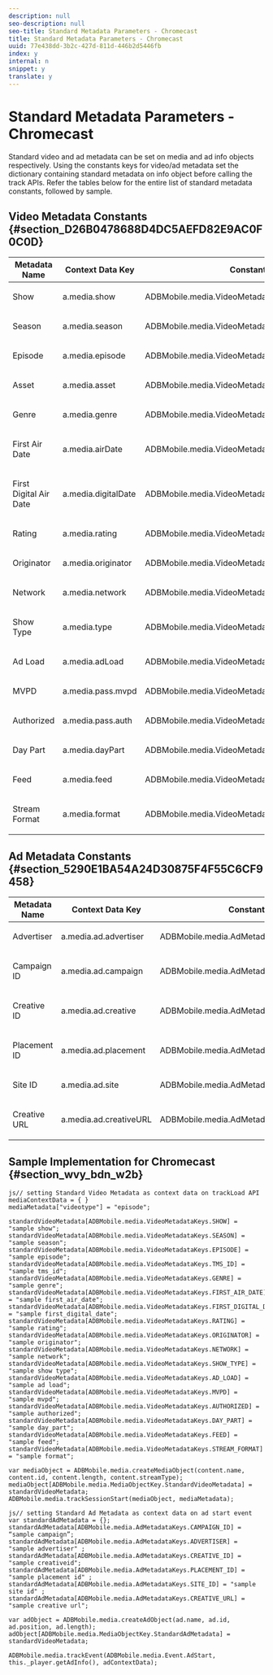 ```yaml
---
description: null
seo-description: null
seo-title: Standard Metadata Parameters - Chromecast
title: Standard Metadata Parameters - Chromecast
uuid: 77e438dd-3b2c-427d-811d-446b2d5446fb
index: y
internal: n
snippet: y
translate: y
---
```


# Standard Metadata Parameters - Chromecast

Standard video and ad metadata can be set on media and ad info objects respectively. Using the constants keys for video/ad metadata set the dictionary containing standard metadata on info object before calling the track APIs. Refer the tables below for the entire list of standard metadata constants, followed by sample. 

## Video Metadata Constants {#section_D26B0478688D4DC5AEFD82E9AC0F0C0D}



<table id="table_CE88520886C74050978BDA218E5D2E7D"> 
 <thead> 
  <tr> 
   <th colname="col1" class="entry"> Metadata Name </th> 
   <th colname="col2" class="entry"> Context Data Key </th> 
   <th colname="col3" class="entry"> Constant Name </th> 
  </tr> 
 </thead>
 <tbody> 
  <tr> 
   <td colname="col1"> <p>Show </p> </td> 
   <td colname="col2"> <p> <span class="codeph"> a.media.show </span> </p> </td> 
   <td colname="col3"> <p> <span class="codeph"> ADBMobile.media.VideoMetadataKeys.SHOW </span> </p> </td> 
  </tr> 
  <tr> 
   <td colname="col1"> <p>Season </p> </td> 
   <td colname="col2"> <p> <span class="codeph"> a.media.season </span> </p> </td> 
   <td colname="col3"> <p> <span class="codeph"> ADBMobile.media.VideoMetadataKeys.SEASON </span> </p> </td> 
  </tr> 
  <tr> 
   <td colname="col1"> <p>Episode </p> </td> 
   <td colname="col2"> <p> <span class="codeph"> a.media.episode </span> </p> </td> 
   <td colname="col3"> <p> <span class="codeph"> ADBMobile.media.VideoMetadataKeys.EPISODE </span> </p> </td> 
  </tr> 
  <tr> 
   <td colname="col1"> <p>Asset </p> </td> 
   <td colname="col2"> <p> <span class="codeph"> a.media.asset </span> </p> </td> 
   <td colname="col3"> <p> <span class="codeph"> ADBMobile.media.VideoMetadataKeys.TMS_ID </span> </p> </td> 
  </tr> 
  <tr> 
   <td colname="col1"> <p>Genre </p> </td> 
   <td colname="col2"> <p> <span class="codeph"> a.media.genre </span> </p> </td> 
   <td colname="col3"> <p> <span class="codeph"> ADBMobile.media.VideoMetadataKeys.GENRE </span> </p> </td> 
  </tr> 
  <tr> 
   <td colname="col1"> <p>First Air Date </p> </td> 
   <td colname="col2"> <p> <span class="codeph"> a.media.airDate </span> </p> </td> 
   <td colname="col3"> <p> <span class="codeph"> ADBMobile.media.VideoMetadataKeys.FIRST_AIR_DATE </span> </p> </td> 
  </tr> 
  <tr> 
   <td colname="col1"> <p>First Digital Air Date </p> </td> 
   <td colname="col2"> <p> <span class="codeph"> a.media.digitalDate </span> </p> </td> 
   <td colname="col3"> <p> <span class="codeph"> ADBMobile.media.VideoMetadataKeys.FIRST_DIGITAL_DATE </span> </p> </td> 
  </tr> 
  <tr> 
   <td colname="col1"> <p>Rating </p> </td> 
   <td colname="col2"> <p> <span class="codeph"> a.media.rating </span> </p> </td> 
   <td colname="col3"> <p> <span class="codeph"> ADBMobile.media.VideoMetadataKeys.RATING </span> </p> </td> 
  </tr> 
  <tr> 
   <td colname="col1"> <p>Originator </p> </td> 
   <td colname="col2"> <p> <span class="codeph"> a.media.originator </span> </p> </td> 
   <td colname="col3"> <p> <span class="codeph"> ADBMobile.media.VideoMetadataKeys.ORIGINATOR </span> </p> </td> 
  </tr> 
  <tr> 
   <td colname="col1"> <p>Network </p> </td> 
   <td colname="col2"> <p> <span class="codeph"> a.media.network </span> </p> </td> 
   <td colname="col3"> <p> <span class="codeph"> ADBMobile.media.VideoMetadataKeys.NETWORK </span> </p> </td> 
  </tr> 
  <tr> 
   <td colname="col1"> <p>Show Type </p> </td> 
   <td colname="col2"> <p> <span class="codeph"> a.media.type </span> </p> </td> 
   <td colname="col3"> <p> <span class="codeph"> ADBMobile.media.VideoMetadataKeys.SHOW_TYPE </span> </p> </td> 
  </tr> 
  <tr> 
   <td colname="col1"> <p>Ad Load </p> </td> 
   <td colname="col2"> <p> <span class="codeph"> a.media.adLoad </span> </p> </td> 
   <td colname="col3"> <p> <span class="codeph"> ADBMobile.media.VideoMetadataKeys.AD_LOAD </span> </p> </td> 
  </tr> 
  <tr> 
   <td colname="col1"> <p>MVPD </p> </td> 
   <td colname="col2"> <p> <span class="codeph"> a.media.pass.mvpd </span> </p> </td> 
   <td colname="col3"> <p> <span class="codeph"> ADBMobile.media.VideoMetadataKeys.MVPD </span> </p> </td> 
  </tr> 
  <tr> 
   <td colname="col1"> <p>Authorized </p> </td> 
   <td colname="col2"> <p> <span class="codeph"> a.media.pass.auth </span> </p> </td> 
   <td colname="col3"> <p> <span class="codeph"> ADBMobile.media.VideoMetadataKeys.AUTHORIZED </span> </p> </td> 
  </tr> 
  <tr> 
   <td colname="col1"> <p>Day Part </p> </td> 
   <td colname="col2"> <p> <span class="codeph"> a.media.dayPart </span> </p> </td> 
   <td colname="col3"> <p> <span class="codeph"> ADBMobile.media.VideoMetadataKeys.DAY_PART </span> </p> </td> 
  </tr> 
  <tr> 
   <td colname="col1"> <p>Feed </p> </td> 
   <td colname="col2"> <p> <span class="codeph"> a.media.feed </span> </p> </td> 
   <td colname="col3"> <p> <span class="codeph"> ADBMobile.media.VideoMetadataKeys.FEED </span> </p> </td> 
  </tr> 
  <tr> 
   <td colname="col1"> <p>Stream Format </p> </td> 
   <td colname="col2"> <p> <span class="codeph"> a.media.format </span> </p> </td> 
   <td colname="col3"> <p> <span class="codeph"> ADBMobile.media.VideoMetadataKeys.STREAM_FORMAT </span> </p> </td> 
  </tr> 
 </tbody> 
</table>


## Ad Metadata Constants {#section_5290E1BA54A24D30875F4F55C6CF9458}


<table id="table_5E6F5DA489E4454AB6D94BB7CEEFAA65"> 
 <thead> 
  <tr> 
   <th colname="col1" class="entry"> Metadata Name </th> 
   <th colname="col2" class="entry"> Context Data Key </th> 
   <th colname="col3" class="entry"> Constant Name </th> 
  </tr> 
 </thead>
 <tbody> 
  <tr> 
   <td colname="col1"> <p>Advertiser </p> </td> 
   <td colname="col2"> <p> <span class="codeph"> a.media.ad.advertiser </span> </p> </td> 
   <td colname="col3"> <p> <span class="codeph"> ADBMobile.media.AdMetadataKeys.ADVERTISER </span> </p> </td> 
  </tr> 
  <tr> 
   <td colname="col1"> <p>Campaign ID </p> </td> 
   <td colname="col2"> <p> <span class="codeph"> a.media.ad.campaign </span> </p> </td> 
   <td colname="col3"> <p> <span class="codeph"> ADBMobile.media.AdMetadataKeys.CAMPAIGN_ID </span> </p> </td> 
  </tr> 
  <tr> 
   <td colname="col1"> <p>Creative ID </p> </td> 
   <td colname="col2"> <p> <span class="codeph"> a.media.ad.creative </span> </p> </td> 
   <td colname="col3"> <p> <span class="codeph"> ADBMobile.media.AdMetadataKeys.CREATIVE_ID </span> </p> </td> 
  </tr> 
  <tr> 
   <td colname="col1"> <p>Placement ID </p> </td> 
   <td colname="col2"> <p> <span class="codeph"> a.media.ad.placement </span> </p> </td> 
   <td colname="col3"> <p> <span class="codeph"> ADBMobile.media.AdMetadataKeys.PLACEMENT_ID </span> </p> </td> 
  </tr> 
  <tr> 
   <td colname="col1"> <p>Site ID </p> </td> 
   <td colname="col2"> <p> <span class="codeph"> a.media.ad.site </span> </p> </td> 
   <td colname="col3"> <p> <span class="codeph"> ADBMobile.media.AdMetadataKeys.SITE_ID </span> </p> </td> 
  </tr> 
  <tr> 
   <td colname="col1"> <p>Creative URL </p> </td> 
   <td colname="col2"> <p> <span class="codeph"> a.media.ad.creativeURL </span> </p> </td> 
   <td colname="col3"> <p> <span class="codeph"> ADBMobile.media.AdMetadataKeys.CREATIVE_URL </span> </p> </td> 
  </tr> 
 </tbody> 
</table>


## Sample Implementation for Chromecast {#section_wvy_bdn_w2b}


```
js// setting Standard Video Metadata as context data on trackLoad API mediaContextData = { } 
mediaMetadata["videotype"] = "episode"; 
 
standardVideoMetadata[ADBMobile.media.VideoMetadataKeys.SHOW] = "sample show"; 
standardVideoMetadata[ADBMobile.media.VideoMetadataKeys.SEASON] = "sample season"; 
standardVideoMetadata[ADBMobile.media.VideoMetadataKeys.EPISODE] = "sample episode"; 
standardVideoMetadata[ADBMobile.media.VideoMetadataKeys.TMS_ID] = "sample tms_id"; 
standardVideoMetadata[ADBMobile.media.VideoMetadataKeys.GENRE] = "sample genre"; 
standardVideoMetadata[ADBMobile.media.VideoMetadataKeys.FIRST_AIR_DATE] = "sample first_air_date"; 
standardVideoMetadata[ADBMobile.media.VideoMetadataKeys.FIRST_DIGITAL_DATE] = "sample first_digital_date"; 
standardVideoMetadata[ADBMobile.media.VideoMetadataKeys.RATING] = "sample rating"; 
standardVideoMetadata[ADBMobile.media.VideoMetadataKeys.ORIGINATOR] = "sample originator"; 
standardVideoMetadata[ADBMobile.media.VideoMetadataKeys.NETWORK] = "sample network"; 
standardVideoMetadata[ADBMobile.media.VideoMetadataKeys.SHOW_TYPE] = "sample show type"; 
standardVideoMetadata[ADBMobile.media.VideoMetadataKeys.AD_LOAD] = "sample ad load"; 
standardVideoMetadata[ADBMobile.media.VideoMetadataKeys.MVPD] = "sample mvpd"; 
standardVideoMetadata[ADBMobile.media.VideoMetadataKeys.AUTHORIZED] = "sample authorized"; 
standardVideoMetadata[ADBMobile.media.VideoMetadataKeys.DAY_PART] = "sample day_part"; 
standardVideoMetadata[ADBMobile.media.VideoMetadataKeys.FEED] = "sample feed"; 
standardVideoMetadata[ADBMobile.media.VideoMetadataKeys.STREAM_FORMAT] = "sample format"; 
 
var mediaObject = ADBMobile.media.createMediaObject(content.name, content.id, content.length, content.streamType); 
mediaObject[ADBMobile.media.MediaObjectKey.StandardVideoMetadata] = standardVideoMetadata; 
ADBMobile.media.trackSessionStart(mediaObject, mediaMetadata); 

```



```
js// setting Standard Ad Metadata as context data on ad start event 
var standardAdMetadata = {}; 
standardAdMetadata[ADBMobile.media.AdMetadataKeys.CAMPAIGN_ID] = “sample campaign”; 
standardAdMetadata[ADBMobile.media.AdMetadataKeys.ADVERTISER] = "sample advertiser" ; 
standardAdMetadata[ADBMobile.media.AdMetadataKeys.CREATIVE_ID] = "sample creativeid"; 
standardAdMetadata[ADBMobile.media.AdMetadataKeys.PLACEMENT_ID] = "sample placement id" ; 
standardAdMetadata[ADBMobile.media.AdMetadataKeys.SITE_ID] = "sample site id" ; 
standardAdMetadata[ADBMobile.media.AdMetadataKeys.CREATIVE_URL] = "sample creative url"; 
 
var adObject = ADBMobile.media.createAdObject(ad.name, ad.id, ad.position, ad.length); 
adObject[ADBMobile.media.MediaObjectKey.StandardAdMetadata] = standardVideoMetadata; 
 
ADBMobile.media.trackEvent(ADBMobile.media.Event.AdStart, this._player.getAdInfo(), adContextData);
```

